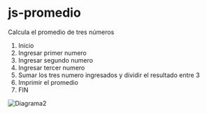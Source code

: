 # js-promedio

Calcula el promedio de tres números

1. Inicio
2. Ingresar primer numero
3. Ingresar segundo numero
4. Ingresar tercer numero
5. Sumar los tres numero ingresados y dividir el resultado entre 3
6. Imprimir el promedio
7. FIN

![Diagrama2](http://i66.tinypic.com/w15vuc.jpg)
